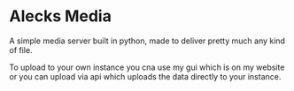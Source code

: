 # Alecks Media
A simple media server built in python, made to deliver pretty much any kind of file. 

To upload to your own instance you cna use my gui which is on my website or you can upload via api which uploads the data directly to your instance.
